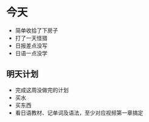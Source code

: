 # 今天
- 简单收拾了下房子
- 打了一天怪猎
- 日报差点没写
- 日语一点没学

## 明天计划
- 完成这周没做完的计划
- 买水
- 买东西
- 看日语教材、记单词及语法，至少对应视频第一章搞定
